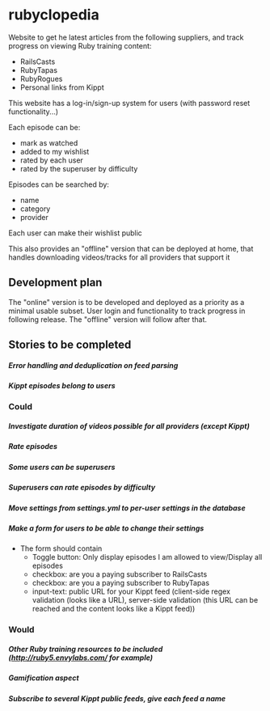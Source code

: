 rubyclopedia
===========================

Website to get he latest articles from the following suppliers, and track progress on viewing Ruby training content:

- RailsCasts
- RubyTapas
- RubyRogues
- Personal links from Kippt

This website has a log-in/sign-up system for users (with password reset functionality...)

Each episode can be:

- mark as watched
- added to my wishlist
- rated by each user
- rated by the superuser by difficulty

Episodes can be searched by:

- name
- category
- provider

Each user can make their wishlist public

This also provides an "offline" version that can be deployed at home, that handles downloading videos/tracks for all providers that support it

Development plan
------------------------

The "online" version is to be developed and deployed as a priority as a minimal usable subset. 
User login and functionality to track progress in following release. 
The "offline" version will follow after that. 

Stories to be completed
------------------------

##### Error handling and deduplication on feed parsing
##### Kippt episodes belong to users

### Could

##### Investigate duration of videos possible for all providers (except Kippt)
##### Rate episodes
##### Some users can be superusers
##### Superusers can rate episodes by difficulty
##### Move settings from settings.yml to per-user settings in the database
##### Make a form for users to be able to change their settings
* The form should contain
   - Toggle button: Only display episodes I am allowed to view/Display all episodes
   - checkbox: are you a paying subscriber to RailsCasts
   - checkbox: are you a paying subscriber to RubyTapas
   - input-text: public URL for your Kippt feed (client-side regex validation (looks like a URL), server-side validation (this URL can be reached and the content looks like a Kippt feed))

### Would

##### Other Ruby training resources to be included (http://ruby5.envylabs.com/ for example)
##### Gamification aspect
##### Subscribe to several Kippt public feeds, give each feed a name
